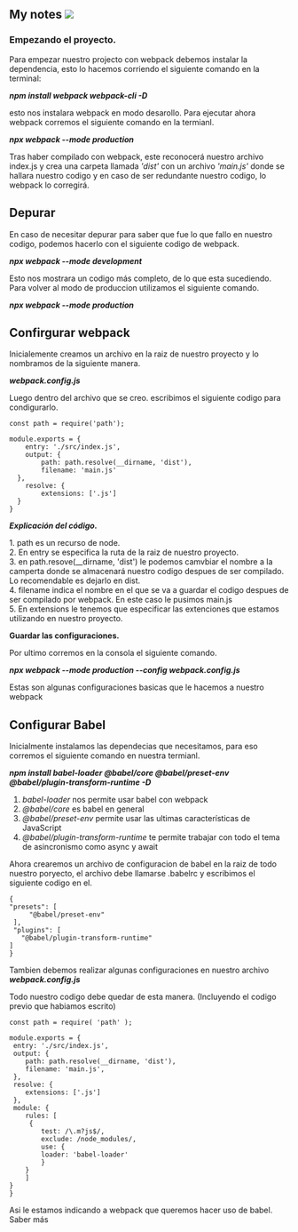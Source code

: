 <h2>My notes <img src="https://img.icons8.com/external-tal-revivo-bold-tal-revivo/24/4a90e2/external-webpack-a-module-bundler-its-main-purpose-is-to-bundle-javascript-files-for-usage-in-a-browser-logo-bold-tal-revivo.png"/></h2>

<h3>Empezando el proyecto.</h3>
<p>
Para empezar nuestro projecto con webpack debemos instalar la
dependencia, esto lo hacemos corriendo el siguiente comando en la
terminal:

  <i><b>npm install webpack webpack-cli -D</b></i>

esto nos instalara webpack en modo desarollo.
Para ejecutar ahora webpack corremos el siguiente comando en la termianl.

<i><b>npx webpack --mode production</b></i>

Tras haber compilado con webpack, este reconocerá nuestro archivo index.js
y crea una carpeta llamada <i>'dist'</i> con un archivo <i>'main.js'</i> donde se hallara nuestro codigo y en caso de ser redundante nuestro codigo, lo webpack lo corregirá.
</p>

<h2>Depurar</h2>

<p>
En caso de necesitar depurar para saber que fue lo que fallo en nuestro codigo, podemos hacerlo con el siguiente codigo de webpack.

  <i><b>npx webpack --mode development</b></i>

Esto nos mostrara un codigo más completo, de lo que esta sucediendo.
Para volver al modo de produccion utilizamos el siguiente comando.

  <i><b>npx webpack --mode production</b></i>
</p>

<h2>Confirgurar webpack</h2>
<p>
Inicialemente creamos un archivo en la raiz de nuestro proyecto y lo nombramos de la siguiente manera.

<i><b>webpack.config.js</b></i>

Luego dentro del archivo que se creo. escribimos el siguiente codigo para condigurarlo.
</p>

	const path = require('path');

	module.exports = {
	    entry: './src/index.js',
	    output: {
	        path: path.resolve(__dirname, 'dist'),
	        filename: 'main.js'
	  },
	    resolve: {
	        extensions: ['.js']
	  }
	}
<i><b>Explicación del código.</b></i>
<p>
1. path es un recurso de node. <br>
2. En entry se especifica la ruta de la raiz de nuestro proyecto.<br>
3. en path.resove(__dirname, 'dist') le podemos camvbiar el nombre a la camperta donde se almacenará nuestro codigo despues de ser compilado. Lo recomendable es dejarlo en dist.<br>
4. filename indica el nombre en el que se va a guardar el codigo despues de ser compilado por webpack. En este caso le pusimos main.js<br>
5. En extensions le tenemos que especificar las extenciones que estamos utilizando en nuestro proyecto.<br>
</p>
<b>Guardar las configuraciones.</b>
<p>
Por ultimo corremos en la consola el siguiente comando.

<i><b>npx webpack --mode production --config webpack.config.js </b></i>

Estas son algunas configuraciones basicas que le hacemos a nuestro webpack
</p>

<h2>Configurar Babel</h2>
<p>
Inicialmente instalamos las dependecias que necesitamos, para eso corremos el siguiente comando en nuestra termianl.

<i><b>npm install babel-loader @babel/core @babel/preset-env @babel/plugin-transform-runtime -D</b></i>

1. <i>babel-loader</i> nos permite usar babel con webpack <br>
2. <i>@babel/core</i> es babel en general<br>
3. <i>@babel/preset-env </i> permite usar las ultimas características de JavaScript<br>
4. <i>@babel/plugin-transform-runtime</i> te permite trabajar con todo el tema de asincronismo como async y await<br>

Ahora crearemos un archivo de configuracion de babel en la raiz de todo nuestro poryecto, el archivo debe llamarse .babelrc y escribimos el siguiente codigo en el.
</p>

	{
  	"presets": [
     	 "@babel/preset-env"
 	 ],
 	 "plugins": [
   	   "@babel/plugin-transform-runtime"
  	]
	}
<p>
Tambien debemos realizar algunas configuraciones en nuestro archivo <i><b>webpack.config.js</b></i>

Todo nuestro codigo debe quedar de esta manera. (Incluyendo el codigo previo que habiamos escrito)
</p>

	const path = require( 'path' );

	module.exports = {
 	 entry: './src/index.js',
 	 output: {
    	path: path.resolve(__dirname, 'dist'),
    	filename: 'main.js',
 	 },
 	 resolve: {
    	extensions: ['.js']
 	 },
 	 module: {
    	rules: [
     	 {
        	test: /\.m?js$/,
        	exclude: /node_modules/,
        	use: {
         	loader: 'babel-loader'
        	}
     	}
    	]
 	}
	}
<p>
Asi le estamos indicando a webpack que queremos hacer uso de babel.
<a hreft="https://platzi.com/blog/que-es-babel/?utm_source=google&utm_medium=cpc&utm_campaign=12915366154&utm_adgroup=&utm_content=&gclid=Cj0KCQjw5-WRBhCKARIsAAId9FmhXFA6fobPhQXLjC8yfP0PrPQ-xV1dcxUPh81l7wJNwyOzp1MigBEaAuqZEALw_wcB&gclsrc=aw.ds ">Saber más</a>
</p>

